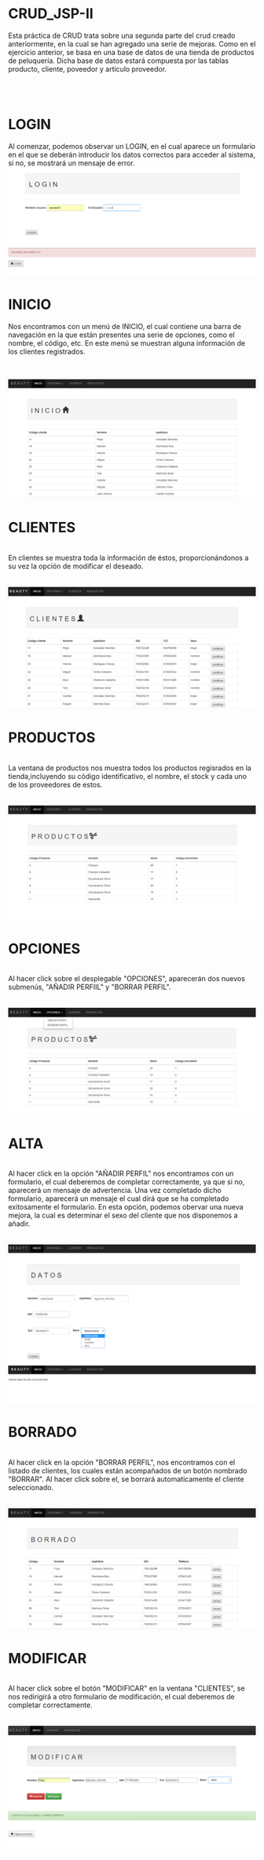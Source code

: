 # CRUD_JSP-II
Esta práctica de CRUD trata sobre una segunda parte del crud creado anteriormente, en la cual se han agregado una serie de mejoras. Como en el ejercicio anterior, se basa en una base de datos de una tienda de productos de peluquería. Dicha base de datos estará compuesta por las tablas producto, cliente, poveedor y articulo proveedor.

</br>

</br>

# LOGIN
Al comenzar, podemos observar un LOGIN, en el cual aparece un formulario en el que se deberán introducir los datos correctos para acceder al sistema, si no, se mostrará un mensaje de error.
<img src="login1.PNG">
<img src="login2.PNG">


# INICIO
Nos encontramos con un menú de INICIO, el cual contiene una barra de navegación en la que están presentes una serie de opciones, como el nombre, el código, etc.
En este menú se muestran alguna información de los clientes registrados.
</br>
</br>
</br>

<img src="inicio.PNG">

# CLIENTES
</br>
En clientes se muestra toda la información de éstos, proporcionándonos a su vez la opción de modificar el deseado.
</br>
</br>
</br>
<img src="clientes.PNG">

# PRODUCTOS
</br>
La ventana de productos nos muestra todos los productos regisrados en la tienda,incluyendo su código identificativo, el nombre, el stock y cada uno de los proveedores de estos.
</br>
</br>
</br>
<img src="productos.PNG">

# OPCIONES
</br>
Al hacer click sobre el desplegable "OPCIONES", aparecerán dos nuevos submenús, "AÑADIR PERFIIL" y "BORRAR PERFIL".
</br>
</br>
</br>
<img src="opciones.PNG">

# ALTA
</br>
Al hacer click en la opción "AÑADIR PERFIL" nos encontramos con un formulario, el cual deberemos de completar correctamente, ya que si no, aparecerá un mensaje de advertencia. Una vez completado dicho formulario, aparecerá un mensaje el cual dirá que se ha completado exitosamente el formulario. En esta opción, podemos obervar una nueva mejora, la cual es determinar el sexo del cliente que nos disponemos a añadir.
</br>
</br>
</br>
<img src="alta.PNG">
<img src="alta2.PNG">

# BORRADO
</br>
Al hacer click en la opción "BORRAR PERFIL", nos encontramos con el listado de clientes, los cuales están acompañados de un botón nombrado "BORRAR". Al hacer click sobre el, se borrará automaticamente el cliente seleccionado.
</br>
</br>
</br>
<img src="borrado.PNG">

# MODIFICAR
</br>
Al hacer click sobre el botón "MODIFICAR" en la ventana "CLIENTES", se nos redirigirá a otro formulario de modificación, el cual deberemos de completar correctamente. 
</br>
</br>
</br>
<img src="modificar.PNG">
<img src="modificar2.PNG">

